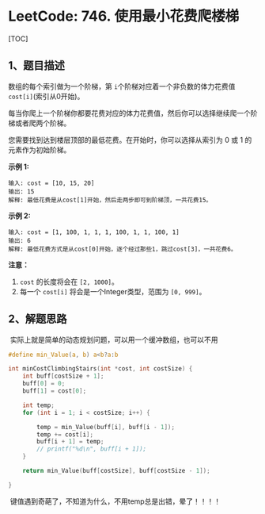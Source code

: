 # LeetCode: 746. 使用最小花费爬楼梯

[TOC]



## 1、题目描述





数组的每个索引做为一个阶梯，第 `i`个阶梯对应着一个非负数的体力花费值 `cost[i]`(索引从0开始)。

每当你爬上一个阶梯你都要花费对应的体力花费值，然后你可以选择继续爬一个阶梯或者爬两个阶梯。

您需要找到达到楼层顶部的最低花费。在开始时，你可以选择从索引为 0 或 1 的元素作为初始阶梯。

**示例 1:**

```
输入: cost = [10, 15, 20]
输出: 15
解释: 最低花费是从cost[1]开始，然后走两步即可到阶梯顶，一共花费15。
```

 **示例 2:**

```
输入: cost = [1, 100, 1, 1, 1, 100, 1, 1, 100, 1]
输出: 6
解释: 最低花费方式是从cost[0]开始，逐个经过那些1，跳过cost[3]，一共花费6。
```

**注意：**

1. `cost` 的长度将会在 `[2, 1000]`。
2. 每一个 `cost[i]` 将会是一个Integer类型，范围为 `[0, 999]`。



## 2、解题思路

​	实际上就是简单的动态规划问题，可以用一个缓冲数组，也可以不用

```c
#define min_Value(a, b) a<b?a:b

int minCostClimbingStairs(int *cost, int costSize) {
    int buff[costSize + 1];
    buff[0] = 0;
    buff[1] = cost[0];

    int temp;
    for (int i = 1; i < costSize; i++) {

        temp = min_Value(buff[i], buff[i - 1]);
        temp += cost[i];
        buff[i + 1] = temp;
        // printf("%d\n", buff[i + 1]);
    }

    return min_Value(buff[costSize], buff[costSize - 1]);

}

```



​	键值遇到奇葩了，不知道为什么，不用temp总是出错，晕了！！！！